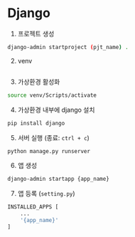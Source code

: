 # Django

1. 프로젝트 생성
```bash
django-admin startproject (pjt_name) .
```

2. venv
```bash

```

3. 가상환경 활성화
```bash
source venv/Scripts/activate
```

4. 가상환경 내부에 django 설치
```bash
pip install django
```

5. 서버 실행 (종료: ` ctrl + c `)
```bash
python manage.py runserver
```

6. 앱 생성
```bash
django-admin startapp {app_name}
```

7. 앱 등록 (`setting.py`)
```python
INSTALLED_APPS [
    ...
    '{app_name}'
]
```